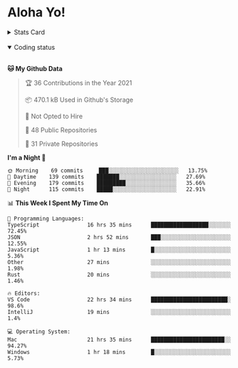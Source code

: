 # Aloha Yo!

<details>
<summary>Stats Card</summary>
 
[![Anurag's github stats](https://github-readme-stats.vercel.app/api?username=GarfieldZHU&show_icons=true&theme=tokyonight)](https://github.com/anuraghazra/github-readme-stats)
 
</details>

<br/>

<details open>

<summary>Coding status</summary>

<br/>

<!--START_SECTION:waka-->
**🐱 My Github Data** 

> 🏆 36 Contributions in the Year 2021
 > 
> 📦 470.1 kB Used in Github's Storage 
 > 
> 🚫 Not Opted to Hire
 > 
> 📜 48 Public Repositories 
 > 
> 🔑 31 Private Repositories  
 > 
**I'm a Night 🦉** 

```text
🌞 Morning    69 commits     ███░░░░░░░░░░░░░░░░░░░░░░   13.75% 
🌆 Daytime    139 commits    ███████░░░░░░░░░░░░░░░░░░   27.69% 
🌃 Evening    179 commits    █████████░░░░░░░░░░░░░░░░   35.66% 
🌙 Night      115 commits    █████░░░░░░░░░░░░░░░░░░░░   22.91%

```


📊 **This Week I Spent My Time On** 

```text
💬 Programming Languages: 
TypeScript               16 hrs 35 mins      ██████████████████░░░░░░░   72.45% 
JSON                     2 hrs 52 mins       ███░░░░░░░░░░░░░░░░░░░░░░   12.55% 
JavaScript               1 hr 13 mins        █░░░░░░░░░░░░░░░░░░░░░░░░   5.36% 
Other                    27 mins             ░░░░░░░░░░░░░░░░░░░░░░░░░   1.98% 
Rust                     20 mins             ░░░░░░░░░░░░░░░░░░░░░░░░░   1.46%

🔥 Editors: 
VS Code                  22 hrs 34 mins      ████████████████████████░   98.6% 
IntelliJ                 19 mins             ░░░░░░░░░░░░░░░░░░░░░░░░░   1.4%

💻 Operating System: 
Mac                      21 hrs 35 mins      ███████████████████████░░   94.27% 
Windows                  1 hr 18 mins        █░░░░░░░░░░░░░░░░░░░░░░░░   5.73%

```


<!--END_SECTION:waka-->

</details>
